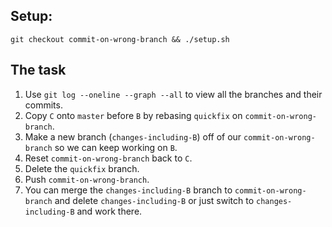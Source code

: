 ## Setup:
```shell
git checkout commit-on-wrong-branch && ./setup.sh
```

## The task

1. Use `git log --oneline --graph --all` to view all the branches and their commits.
2. Copy `C` onto `master` before `B` by rebasing `quickfix` on `commit-on-wrong-branch`.
3. Make a new branch (`changes-including-B`) off of our `commit-on-wrong-branch` so we can keep working on `B`.
4. Reset `commit-on-wrong-branch` back to `C`.
5. Delete the `quickfix` branch.
6. Push `commit-on-wrong-branch`.
7. You can merge the `changes-including-B` branch to `commit-on-wrong-branch` and delete `changes-including-B` or just switch to `changes-including-B` and work there.
